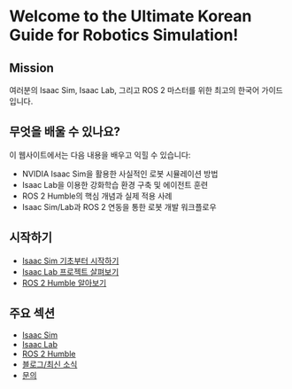 # Welcome to the Ultimate Korean Guide for Robotics Simulation!

<!-- 
    Mission statement: "Your ultimate Korean guide to mastering Isaac Sim, Isaac Lab, and ROS 2."
    Brief overview of what users will learn.
    Call to actions (e.g., "Start with Isaac Sim Basics", "Explore Isaac Lab").
    Featured articles or latest tutorials.
-->

## Mission
여러분의 Isaac Sim, Isaac Lab, 그리고 ROS 2 마스터를 위한 최고의 한국어 가이드입니다.

## 무엇을 배울 수 있나요?
이 웹사이트에서는 다음 내용을 배우고 익힐 수 있습니다:
* NVIDIA Isaac Sim을 활용한 사실적인 로봇 시뮬레이션 방법
* Isaac Lab을 이용한 강화학습 환경 구축 및 에이전트 훈련
* ROS 2 Humble의 핵심 개념과 실제 적용 사례
* Isaac Sim/Lab과 ROS 2 연동을 통한 로봇 개발 워크플로우

## 시작하기
* [Isaac Sim 기초부터 시작하기](./isaac_sim/overview.md)
* [Isaac Lab 프로젝트 살펴보기](./isaac_lab/overview.md)
* [ROS 2 Humble 알아보기](./ros2_humble/ros2_basics.md)

## 주요 섹션
* [Isaac Sim](./isaac_sim/)
* [Isaac Lab](./isaac_lab/)
* [ROS 2 Humble](./ros2_humble/)
* [블로그/최신 소식](./blog/)
* [문의](./about/)

<!-- Add featured articles or latest tutorials section here later -->

